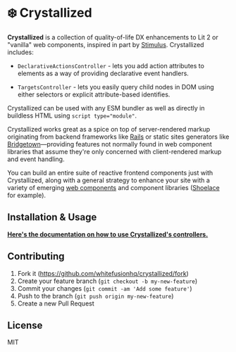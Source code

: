 # ❄️ Crystallized

**Crystallized** is a collection of quality-of-life DX enhancements to Lit 2 or "vanilla" web components, inspired in part by [Stimulus](https://stimulus.hotwired.dev). Crystallized includes:

* `DeclarativeActionsController` - lets you add action attributes to elements as a way of providing declarative event handlers.

* `TargetsController` - lets you easily query child nodes in DOM using either selectors or explicit attribute-based identifies.

Crystallized can be used with any ESM bundler as well as directly in buildless HTML using `script type="module"`.

Crystallized works great as a spice on top of server-rendered markup originating from backend frameworks like [Rails](https://rubyonrails.org) or static sites generators like [Bridgetown](https://www.bridgetownrb.com)—providing features not normally found in web component libraries that assume they're only concerned with client-rendered markup and event handling.

You can build an entire suite of reactive frontend components just with Crystallized, along with a general strategy to enhance your site with a variety of emerging [web components](https://github.com/topics/web-components) and component libraries ([Shoelace](https://shoelace.style) for example).

## Installation & Usage

**[Here's the documentation on how to use Crystallized's controllers.](https://github.com/whitefusionhq/crystallized/tree/main/packages/controllers)**

## Contributing

1. Fork it (https://github.com/whitefusionhq/crystallized/fork)
2. Create your feature branch (`git checkout -b my-new-feature`)
3. Commit your changes (`git commit -am 'Add some feature'`)
4. Push to the branch (`git push origin my-new-feature`)
5. Create a new Pull Request

## License

MIT
